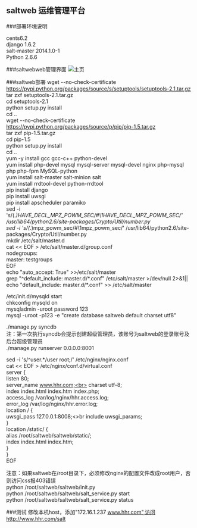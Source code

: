 
saltweb 运维管理平台
-
###部署环境说明

cents6.2<br>
django 1.6.2<br>
salt-master 2014.1.0-1<br>
Python 2.6.6<br>

###saltwebweb管理界面
![主页](https://github.com/hhr66/saltweb/raw/master/%E4%B8%BB%E9%A1%B5.jpg)

###saltweb部署
wget --no-check-certificate https://pypi.python.org/packages/source/s/setuptools/setuptools-2.1.tar.gz<br>
tar zxf setuptools-2.1.tar.gz<br>
cd setuptools-2.1<br>
python setup.py install<br>
cd ..<br>
wget --no-check-certificate https://pypi.python.org/packages/source/p/pip/pip-1.5.tar.gz<br>
tar zxf pip-1.5.tar.gz<br>
cd pip-1.5<br>
python setup.py install<br>
cd ..<br>
yum -y install gcc gcc-c++ python-devel<br>
yum install php-devel mysql mysql-server mysql-devel nginx php-mysql php php-fpm MySQL-python<br>
yum install salt-master salt-minion salt<br>
yum install rrdtool-devel python-rrdtool<br>
pip install django<br>
pip install uwsgi<br>
pip install apscheduler paramiko<br>
sed -i 's/\(.*\)HAVE_DECL_MPZ_POWM_SEC/#\1HAVE_DECL_MPZ_POWM_SEC/' /usr/lib64/python2.6/site-packages/Crypto/Util/number.py<br>
sed -i 's/\(.*\)mpz_powm_sec/#\1mpz_powm_sec/' /usr/lib64/python2.6/site-packages/Crypto/Util/number.py<br>
mkdir /etc/salt/master.d<br>
cat << EOF > /etc/salt/master.d/group.conf<br>
nodegroups:<br>
    master: testgroups<br>
EOF<br>
echo "auto_accept: True" >>/etc/salt/master<br>
grep "^default_include: master.d/\*\.conf" /etc/salt/master >/dev/null 2>&1|| echo "default_include: master.d/*.conf" >> /etc/salt/master<br>


/etc/init.d/mysqld start<br>
chkconfig mysqld on<br>
mysqladmin -uroot password 123<br>
mysql -uroot -p123 -e "create database saltweb default charset utf8"<br>

./manage.py syncdb <br>
注：第一次执行syncdb会提示创建超级管理员，该账号为saltweb的登录账号及后台超级管理员<br>
./manage.py runserver 0.0.0.0:8001<br>

sed -i 's/^user.*/user   root;/' /etc/nginx/nginx.conf<br>
cat << EOF > /etc/nginx/conf.d/virtual.conf<br>
server {<br>
    listen          80;<br>
    server_name    www.hhr.com;<br>
    charset utf-8;<br>
    index index.html index.htm index.php;<br>
    access_log  /var/log/nginx/hhr.access.log;<br>
    error_log  /var/log/nginx/hhr.error.log;<br>
    location / {<br>
        uwsgi_pass     127.0.0.1:8008;<>br
        include        uwsgi_params;<br>
    }<br>
    location /static/ {<br>
        alias  /root/saltweb/saltweb/static/;<br>
        index  index.html index.htm;<br>
    }<br>
}<br>
EOF<br>

注意：如果saltweb在/root目录下，必须修改nginx的配置文件改成root用户，否则访问css报403错误<br>
python /root/saltweb/saltweb/init.py<br>
python /root/saltweb/saltweb/salt_service.py start<br>
python /root/saltweb/saltweb/salt_service.py status<br>

###测试
修改本机host，添加"172.16.1.237 www.hhr.com",访问http://www.hhr.com/salt
